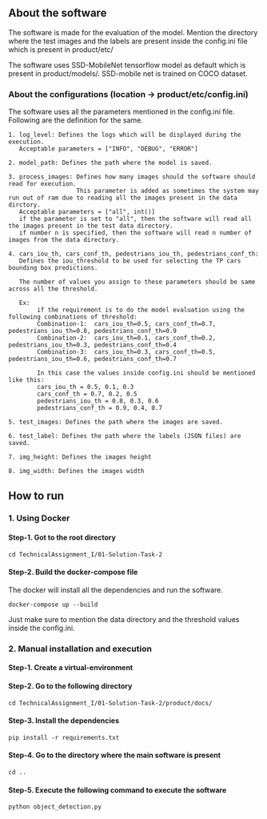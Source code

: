 ## About the software
The software is made for the evaluation of the model.
Mention the directory where the test images and the labels are present inside the config.ini file which is present in product/etc/

The software uses SSD-MobileNet tensorflow model as default which is present in product/models/.
SSD-mobile net is trained on COCO dataset.

### About the configurations (location -> product/etc/config.ini)
The software uses all the parameters mentioned in the config.ini file.
Following are the definition for the same.

```commandline
1. log_level: Defines the logs which will be displayed during the execution.
   Acceptable parameters = ["INFO", "DEBUG", "ERROR"]

2. model_path: Defines the path where the model is saved.

3. process_images: Defines how many images should the software should read for execution.
                   This parameter is added as sometimes the system may run out of ram due to reading all the images present in the data dirctory.
   Acceptable parameters = ["all", int()]
   if the parameter is set to "all", then the software will read all the images present in the test data directory.
   if number n is specified, then the software will read n number of images from the data directory.

4. cars_iou_th, cars_conf_th, pedestrians_iou_th, pedestrians_conf_th:
   Defines the iou_threshold to be used for selecting the TP cars bounding box predictions.
   
   The number of values you assign to these parameters should be same across all the threshold.
   
   Ex:
        if the requirement is to do the model evaluation using the following combinations of threshold:
        Combination-1:  cars_iou_th=0.5, cars_conf_th=0.7, pedestrians_iou_th=0.8, pedestrians_conf_th=0.9
        Combination-2:  cars_iou_th=0.1, cars_conf_th=0.2, pedestrians_iou_th=0.3, pedestrians_conf_th=0.4
        Combination-3:  cars_iou_th=0.3, cars_conf_th=0.5, pedestrians_iou_th=0.6, pedestrians_conf_th=0.7
        
        In this case the values inside config.ini should be mentioned like this:
        cars_iou_th = 0.5, 0.1, 0.3
        cars_conf_th = 0.7, 0.2, 0.5
        pedestrians_iou_th = 0.8, 0.3, 0.6
        pedestrians_conf_th = 0.9, 0.4, 0.7
        
5. test_images: Defines the path where the images are saved.

6. test_label: Defines the path where the labels (JSON files) are saved.

7. img_height: Defines the images height

8. img_width: Defines the images width
```


## How to run
### 1. Using Docker

#### Step-1. Got to the root directory
```commandline
cd TechnicalAssignment_I/01-Solution-Task-2
```

#### Step-2. Build the docker-compose file
The docker will install all the dependencies and run the software.
```commandline
docker-compose up --build
```
Just make sure to mention the data directory and the threshold values inside the config.ini.

### 2. Manual installation and execution
#### Step-1. Create a virtual-environment
#### Step-2. Go to the following directory
```commandline
cd TechnicalAssignment_I/01-Solution-Task-2/product/docs/
```

#### Step-3. Install the dependencies
```commandline
pip install -r requirements.txt
```

#### Step-4. Go to the directory where the main software is present
```commandline
cd ..
```

#### Step-5. Execute the following command to execute the software
```commandline
python object_detection.py
```



